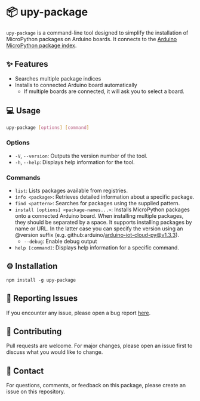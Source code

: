 # 📦 upy-package

`upy-package` is a command-line tool designed to simplify the installation of MicroPython packages on Arduino boards. It connects to the [Arduino MicroPython package index](https://github.com/arduino/package-index-py/).

## ✨ Features

- Searches multiple package indices
- Installs to connected Arduino board automatically
    - If multiple boards are connected, it will ask you to select a board.

## 💻 Usage

```bash
upy-package [options] [command]
```

### Options
- `-V`, `--version`: Outputs the version number of the tool.
- `-h`, `--help`: Displays help information for the tool.

### Commands
- `list`: Lists packages available from registries.
- `info <package>`: Retrieves detailed information about a specific package.
- `find <pattern>`: Searches for packages using the supplied pattern.
- `install [options] <package-names...>`: Installs MicroPython packages onto a connected Arduino board. When installing multiple packages, they should be separated by a space. It supports installing packages by name or URL. In the latter case you can specify the version using an @version suffix (e.g. github:arduino/arduino-iot-cloud-py@v1.3.3).
    - `--debug`: Enable debug output
- `help [command]`: Displays help information for a specific command.

## ⚙️ Installation

`npm install -g upy-package`

## 🐛 Reporting Issues
If you encounter any issue, please open a bug report [here](https://github.com/sebromero/upy-package/issues).

## 💪 Contributing
Pull requests are welcome. For major changes, please open an issue first to discuss what you would like to change.

## 🤙 Contact
For questions, comments, or feedback on this package, please create an issue on this repository.